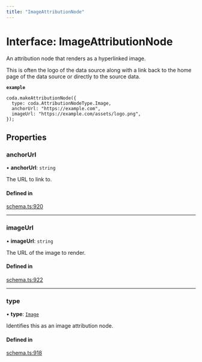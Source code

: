 ```yaml
---
title: "ImageAttributionNode"
---
```

# Interface: ImageAttributionNode

An attribution node that renders as a hyperlinked image.

This is often the logo of the data source along with a link back to the home page
of the data source or directly to the source data.

**`example`**
```
coda.makeAttributionNode({
  type: coda.AttributionNodeType.Image,
  anchorUrl: "https://example.com",
  imageUrl: "https://example.com/assets/logo.png",
});
```

## Properties

### anchorUrl

• **anchorUrl**: `string`

The URL to link to.

#### Defined in

[schema.ts:920](https://github.com/coda/packs-sdk/blob/main/schema.ts#L920)

___

### imageUrl

• **imageUrl**: `string`

The URL of the image to render.

#### Defined in

[schema.ts:922](https://github.com/coda/packs-sdk/blob/main/schema.ts#L922)

___

### type

• **type**: [`Image`](../enums/AttributionNodeType.md#image)

Identifies this as an image attribution node.

#### Defined in

[schema.ts:918](https://github.com/coda/packs-sdk/blob/main/schema.ts#L918)
